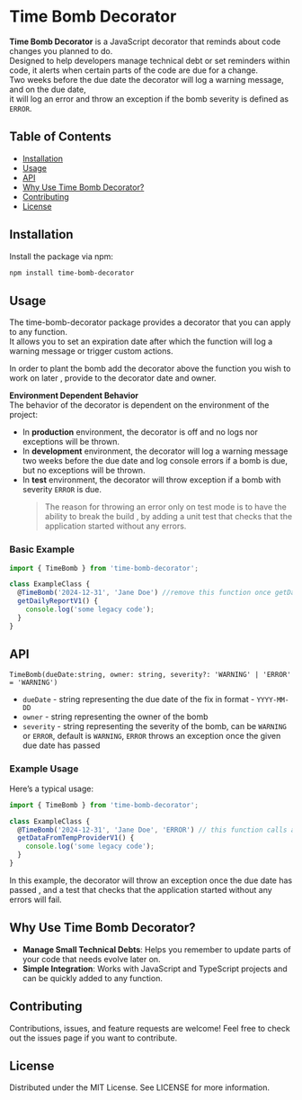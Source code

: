 # Time Bomb Decorator

**Time Bomb Decorator** is a JavaScript decorator that reminds about code changes you planned to do.  
Designed to help developers manage technical debt or set reminders within code, it alerts when certain parts of the code are due for a change.  
Two weeks before the due date the decorator will log a warning message, and on the due date,  
it will log an error and throw an exception if the bomb severity is defined as `ERROR`.

## Table of Contents

- [Installation](#installation)
- [Usage](#usage)
- [API](#api)
- [Why Use Time Bomb Decorator?](#why-use-time-bomb-decorator)
- [Contributing](#contributing)
- [License](#license)

## Installation

Install the package via npm:

```bash
npm install time-bomb-decorator
```

## Usage

The time-bomb-decorator package provides a decorator that you can apply to any function.  
It allows you to set an expiration date after which the function will log a warning message or trigger custom actions.

In order to plant the bomb add the decorator above the function you wish to work on later , provide to the decorator date and owner.

**Environment Dependent Behavior**  
The behavior of the decorator is dependent on the environment of the project:

- In **production** environment, the decorator is off and no logs nor exceptions will be thrown.
- In **development** environment, the decorator will log a warning message two weeks before the due date and log console errors if a bomb is due, but no exceptions will be thrown.
- In **test** environment, the decorator will throw exception if a bomb with severity `ERROR` is due.
  > The reason for throwing an error only on test mode is to have the ability to break the build , by adding a unit test that checks that the application started without any errors.

### Basic Example

```javascript
import { TimeBomb } from 'time-bomb-decorator';

class ExampleClass {
  @TimeBomb('2024-12-31', 'Jane Doe') //remove this function once getDailyReportV2 is fully deployed and tested
  getDailyReportV1() {
    console.log('some legacy code');
  }
}
```

## API

`TimeBomb(dueDate:string, owner: string, severity?: 'WARNING' | 'ERROR' = 'WARNING')`

- `dueDate` - string representing the due date of the fix in format - `YYYY-MM-DD`
- `owner` - string representing the owner of the bomb
- `severity` - string representing the severity of the bomb, can be `WARNING` or `ERROR`, default is `WARNING`, `ERROR` throws an exception once the given due date has passed

### Example Usage

Here’s a typical usage:

```javascript
import { TimeBomb } from 'time-bomb-decorator';

class ExampleClass {
  @TimeBomb('2024-12-31', 'Jane Doe', 'ERROR') // this function calls an API of a provider that will be deprecated on 2024-12-31
  getDataFromTempProviderV1() {
    console.log('some legacy code');
  }
}
```

In this example, the decorator will throw an exception once the due date has passed , and a test that checks that the application started without any errors will fail.

## Why Use Time Bomb Decorator?

- **Manage Small Technical Debts**: Helps you remember to update parts of your code that needs evolve later on.
- **Simple Integration**: Works with JavaScript and TypeScript projects and can be quickly added to any function.

## Contributing

Contributions, issues, and feature requests are welcome! Feel free to check out the issues page if you want to contribute.

## License

Distributed under the MIT License. See LICENSE for more information.
